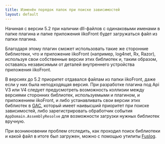 ```yaml
---
title: Изменён порядок папок при поиске зависимостей 
layout: default
---
```

Начиная с версии 5.2 при наличии dll-файлов с одинаковыми именами в папке плагина и папке приложения iikoFront будет загружаться файл из папки плагина.

Благодаря этому плагин сможет использовать такие же сторонние библиотеки, что и приложение iikoFront (например, log4net, Rx, Razor), используя свои собственные версии этих библиотек и, таким образом, оставаясь независимым от деталей внутреннего устройства приложения iikoFront.

В версиях до 5.2 приоритет отдавался файлам из папки iikoFront, даже если у них была неподходящая версия. При разработке плагина под Api V3 или V4 следует предусмотреть возможность коллизии между версиями сторонних библиотек, используемыми и плагином, и приложением iikoFront, и либо устанавливать свои версии этих библиотек в [GAC](https://msdn.microsoft.com/en-us/library/yf1d93sz.aspx), который имеет наивысший приоритет при поиске зависимостей, либо зарегистрировать обработчик события `AppDomain.AssemblyResolve` для возможности загрузки нужных библиотек вручную.

При возникновении проблем отследить, как проходил поиск библиотеки и какой файл в итоге был загружен, можно с помощью утилиты [Fuslog](https://msdn.microsoft.com/en-us/library/e74a18c4(v=vs.110).aspx).